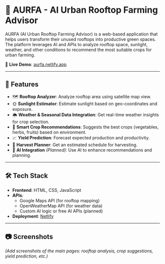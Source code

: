 # 🌱 AURFA - AI Urban Rooftop Farming Advisor

AURFA (AI Urban Rooftop Farming Advisor) is a web-based application that helps users transform their unused rooftops into productive green spaces. The platform leverages AI and APIs to analyze rooftop space, sunlight, weather, and other conditions to recommend the most suitable crops for urban farming.

🔗 **Live Demo**: [aurfa.netlify.app](https://aurfa.netlify.app)

---

## 🚀 Features

- 🗺️ **Rooftop Analyzer**: Analyze rooftop area using satellite map view.
- 🌞 **Sunlight Estimator**: Estimate sunlight based on geo-coordinates and exposure.
- 🌦️ **Weather & Seasonal Data Integration**: Get real-time weather insights for crop selection.
- 🌱 **Smart Crop Recommendations**: Suggests the best crops (vegetables, herbs, fruits) based on environment.
- 📈 **Yield Prediction**: Forecast expected production and productivity.
- 📅 **Harvest Planner**: Get an estimated schedule for harvesting.
- 🧠 **AI Integration** *(Planned)*: Use AI to enhance recommendations and planning.

---

## 🛠️ Tech Stack

- **Frontend**: HTML, CSS, JavaScript
- **APIs**:
  - Google Maps API (for rooftop mapping)
  - OpenWeatherMap API (for weather data)
  - Custom AI logic or free AI APIs (planned)
- **Deployment**: [Netlify](https://www.netlify.com)

---

## 📷 Screenshots

*(Add screenshots of the main pages: rooftop analysis, crop suggestions, yield prediction, etc.)*




